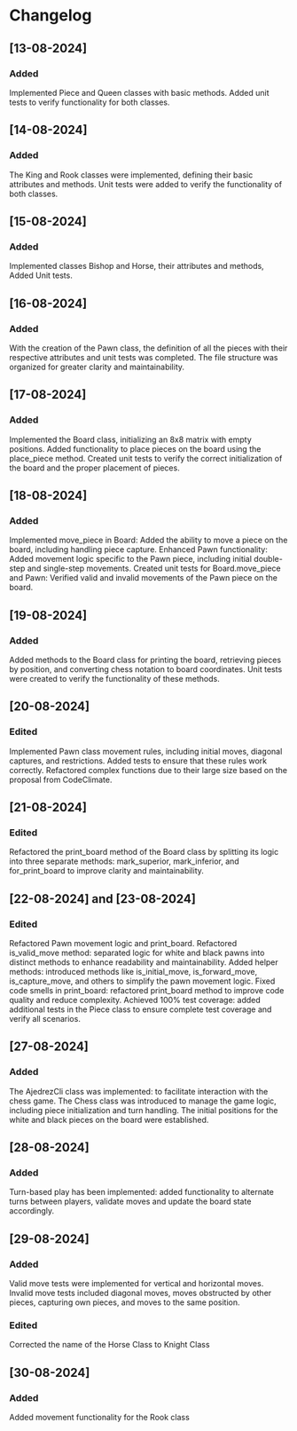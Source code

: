 # Changelog

## [13-08-2024]

### Added

Implemented Piece and Queen classes with basic methods.
Added unit tests to verify functionality for both classes.

## [14-08-2024]

### Added

The King and Rook classes were implemented, defining their basic attributes and methods.
Unit tests were added to verify the functionality of both classes.

## [15-08-2024]

### Added

Implemented classes Bishop and Horse, their attributes and methods, Added Unit tests.

## [16-08-2024]

### Added

With the creation of the Pawn class, the definition of all the pieces with their respective attributes and unit tests was completed.
The file structure was organized for greater clarity and maintainability.

## [17-08-2024]

### Added

Implemented the Board class, initializing an 8x8 matrix with empty positions.
Added functionality to place pieces on the board using the place_piece method.
Created unit tests to verify the correct initialization of the board and the proper placement of pieces.

## [18-08-2024]

### Added

Implemented move_piece in Board: Added the ability to move a piece on the board, including handling piece capture.
Enhanced Pawn functionality: Added movement logic specific to the Pawn piece, including initial double-step and single-step movements.
Created unit tests for Board.move_piece and Pawn: Verified valid and invalid movements of the Pawn piece on the board.

## [19-08-2024]

### Added

Added methods to the Board class for printing the board, retrieving pieces by position, and converting chess notation to board coordinates.
Unit tests were created to verify the functionality of these methods.

## [20-08-2024]

### Edited

Implemented Pawn class movement rules, including initial moves, diagonal captures, and restrictions.
Added tests to ensure that these rules work correctly.
Refactored complex functions due to their large size based on the proposal from CodeClimate.

## [21-08-2024]

### Edited

Refactored the print_board method of the Board class by splitting its logic into three separate methods: mark_superior, mark_inferior, and for_print_board to improve clarity and maintainability.

## [22-08-2024] and [23-08-2024]

### Edited

Refactored Pawn movement logic and print_board.
Refactored is_valid_move method: separated logic for white and black pawns into distinct methods to enhance readability and maintainability.
Added helper methods: introduced methods like is_initial_move, is_forward_move, is_capture_move, and others to simplify the pawn movement logic.
Fixed code smells in print_board: refactored print_board method to improve code quality and reduce complexity.
Achieved 100% test coverage: added additional tests in the Piece class to ensure complete test coverage and verify all scenarios.

## [27-08-2024]

### Added

The AjedrezCli class was implemented: to facilitate interaction with the chess game.
The Chess class was introduced to manage the game logic, including piece initialization and turn handling.
The initial positions for the white and black pieces on the board were established.

## [28-08-2024]

### Added

Turn-based play has been implemented: added functionality to alternate turns between players,
validate moves and update the board state accordingly.

## [29-08-2024]

### Added

Valid move tests were implemented for vertical and horizontal moves.
Invalid move tests included diagonal moves, moves obstructed by other pieces, capturing own pieces, and moves to the same position.

### Edited

Corrected the name of the Horse Class to Knight Class

## [30-08-2024]

### Added

Added movement functionality for the Rook class
